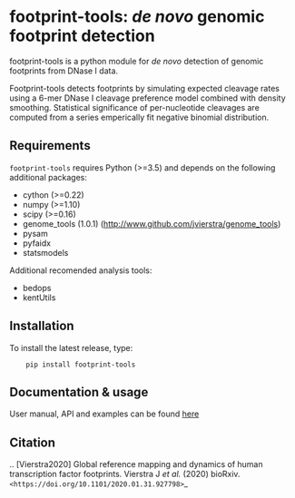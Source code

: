 # footprint-tools: *de novo* genomic footprint detection 

footprint-tools is a python module for *de novo* detection of genomic footprints from DNase I data.

Footprint-tools detects footprints by simulating expected
cleavage rates using a 6-mer DNase I cleavage preference model combined
with density smoothing. Statistical significance of per-nucleotide cleavages
are computed from a series emperically fit negative binomial distribution.

## Requirements

``footprint-tools`` requires Python (>=3.5) and depends on the following additional
packages:

* cython (>=0.22)
* numpy (>=1.10)
* scipy (>=0.16)
* genome_tools (1.0.1) (http://www.github.com/jvierstra/genome_tools)
* pysam
* pyfaidx
* statsmodels

Additional recomended analysis tools:

* bedops
* kentUtils

## Installation

To install the latest release, type:
```
	pip install footprint-tools
```

## Documentation & usage

User manual, API and examples can be found [here](http://footprint-tools.readthedocs.io)

## Citation

.. [Vierstra2020] Global reference mapping and dynamics of human transcription factor footprints. Vierstra J *et al.* (2020)
   	    bioRxiv. 
   	    `<https://doi.org/10.1101/2020.01.31.927798>`_
